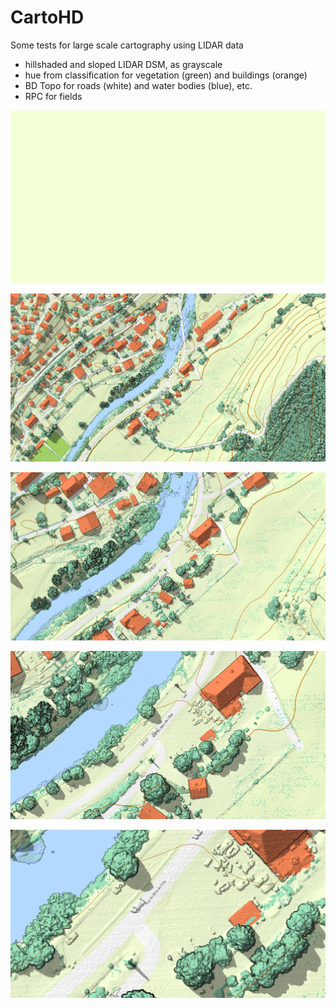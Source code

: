 # CartoHD

Some tests for large scale cartography using LIDAR data

- hillshaded and sloped LIDAR DSM, as grayscale
- hue from classification for vegetation (green) and buildings (orange)
- BD Topo for roads (white) and water bodies (blue), etc.
- RPC for fields

![map with LIDAR data](/img/arcon/anim.gif)

![map with LIDAR data](/img/arcon/arcon_3000.png)

![map with LIDAR data](/img/arcon/arcon_1500.png)

![map with LIDAR data](/img/arcon/arcon_750.png)

![map with LIDAR data](/img/arcon/arcon_375.png)

